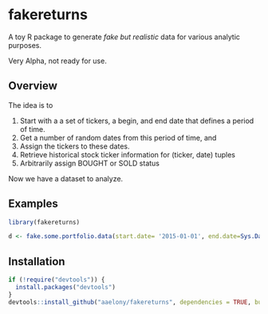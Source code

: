 # fakereturns

A toy R package to generate _fake but realistic_ data for various analytic purposes.


Very Alpha, not ready for use.



## Overview

The idea is to 
 1. Start with a a set of tickers, a begin, and end date that defines a period of time. 
 2. Get a number of random dates from this period of time, and 
 3. Assign the tickers to these dates.
 4. Retrieve historical stock ticker information for (ticker, date) tuples
 5. Arbitrarily assign BOUGHT or SOLD status
 
 
Now we have a dataset to analyze.


## Examples


```r
library(fakereturns)

d <- fake.some.portfolio.data(start.date= '2015-01-01', end.date=Sys.Date(), n = 40)

```



## Installation


```r
if (!require("devtools")) {
  install.packages("devtools")
}
devtools::install_github("aaelony/fakereturns", dependencies = TRUE, build_vignettes = FALSE)
```

